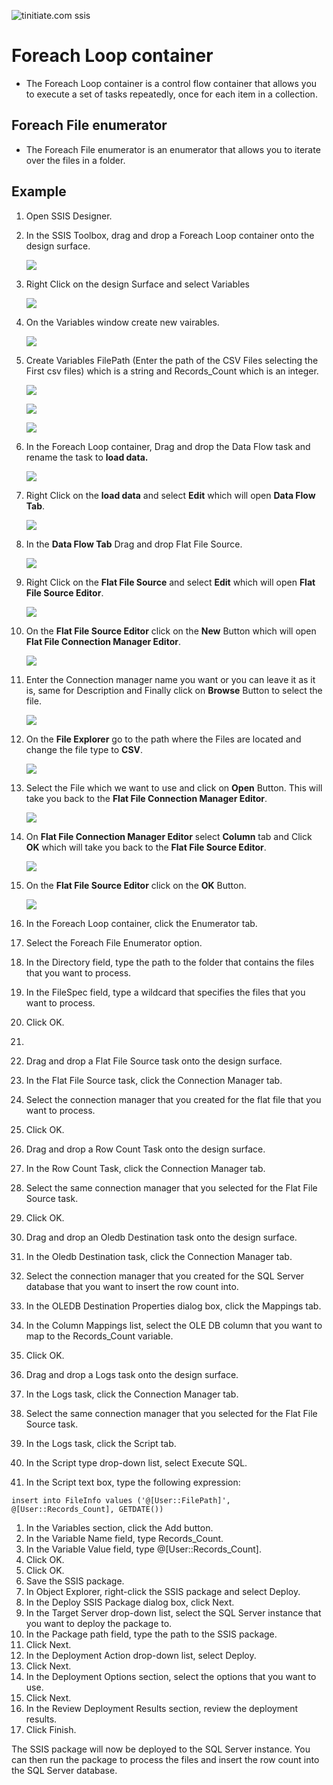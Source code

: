  ![tinitiate.com ssis](/images/tiniaitessis.png)

# Foreach Loop container

* The Foreach Loop container is a control flow container that allows you to execute a set of tasks repeatedly, once for each item in a collection.

## Foreach File enumerator

* The Foreach File enumerator is an enumerator that allows you to iterate over the files in a folder.

## Example

1. Open SSIS Designer.

2. In the SSIS Toolbox, drag and drop a Foreach Loop container onto the design surface.

   ![](/images/foreachloop/foreachloop_1.png)

3. Right Click on the design Surface and select Variables

   ![](/images/foreachloop/foreachloop_2.png)

4. On the Variables window create new vairables.

   ![](/images/foreachloop/foreachloop_3.png)

5. Create Variables FilePath (Enter the path of the CSV Files selecting the First csv files) which is a string and Records_Count which is an integer.

   ![](/images/foreachloop/foreachloop_4.png)

   ![](/images/foreachloop/foreachloop_5.png)

   ![](/images/foreachloop/foreachloop_6.png)

6. In the Foreach Loop container, Drag and drop the Data Flow task and rename the task to **load data.**

   ![](/images/foreachloop/foreachloop_7.png)

7. Right Click on the **load data** and select **Edit** which will open **Data Flow Tab**.

   ![](/images/foreachloop/foreachloop_8.png)

8. In the  **Data Flow Tab** Drag and drop Flat File Source.

   ![](/images/flat_file.png)

9. Right Click on the **Flat File Source** and select **Edit** which will open **Flat File Source Editor**.

   ![](/images/flat_file_2.png)

10. On the **Flat File Source Editor** click on the **New** Button which will open **Flat File Connection Manager Editor**.

    ![](/images/flat_file_2.png)

11. Enter the Connection manager name you want or you can leave it as it is, same for Description and Finally click on **Browse** Button to select the file.

    ![](/images/flat_file_4.png)

12. On the **File Explorer** go to the path where the Files are located and change the file type to **CSV**.

    ![](/images/flat_file_5.png)

13. Select the File which we want to use and click on **Open** Button. This will take you back to the **Flat File Connection Manager Editor**.

    ![](/images/flat_file_6.png)

14. On **Flat File Connection Manager Editor**  select **Column** tab and Click **OK** which will take you back to the **Flat File Source Editor**.

    ![](/images/flat_file_7.png)

15. On the **Flat File Source Editor** click on the **OK** Button.

    ![](/images/flat_file_8.png)

16. In the Foreach Loop container, click the Enumerator tab.

17. Select the Foreach File Enumerator option.

18. In the Directory field, type the path to the folder that contains the files that you want to process.

19. In the FileSpec field, type a wildcard that specifies the files that you want to process.

20. Click OK.

21. 

22. Drag and drop a Flat File Source task onto the design surface.

23. In the Flat File Source task, click the Connection Manager tab.

24. Select the connection manager that you created for the flat file that you want to process.

25. Click OK.

26. Drag and drop a Row Count Task onto the design surface.

27. In the Row Count Task, click the Connection Manager tab.

28. Select the same connection manager that you selected for the Flat File Source task.

29. Click OK.

30. Drag and drop an Oledb Destination task onto the design surface.

31. In the Oledb Destination task, click the Connection Manager tab.

32. Select the connection manager that you created for the SQL Server database that you want to insert the row count into.

33. In the OLEDB Destination Properties dialog box, click the Mappings tab.

34. In the Column Mappings list, select the OLE DB column that you want to map to the Records_Count variable.

35. Click OK.

36. Drag and drop a Logs task onto the design surface.

37. In the Logs task, click the Connection Manager tab.

38. Select the same connection manager that you selected for the Flat File Source task.

39. In the Logs task, click the Script tab.

40. In the Script type drop-down list, select Execute SQL.

41. In the Script text box, type the following expression:

```
insert into FileInfo values ('@[User::FilePath]', @[User::Records_Count], GETDATE())
```

1. In the Variables section, click the Add button.
2. In the Variable Name field, type Records_Count.
3. In the Variable Value field, type @[User::Records_Count].
4. Click OK.
5. Click OK.
6. Save the SSIS package.
7. In Object Explorer, right-click the SSIS package and select Deploy.
8. In the Deploy SSIS Package dialog box, click Next.
9. In the Target Server drop-down list, select the SQL Server instance that you want to deploy the package to.
10. In the Package path field, type the path to the SSIS package.
11. Click Next.
12. In the Deployment Action drop-down list, select Deploy.
13. Click Next.
14. In the Deployment Options section, select the options that you want to use.
15. Click Next.
16. In the Review Deployment Results section, review the deployment results.
17. Click Finish.

The SSIS package will now be deployed to the SQL Server instance. You can then run the package to process the files and insert the row count into the SQL Server database.